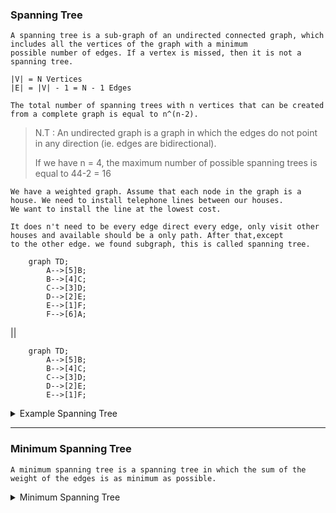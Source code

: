 ### Spanning Tree

```
A spanning tree is a sub-graph of an undirected connected graph, which includes all the vertices of the graph with a minimum 
possible number of edges. If a vertex is missed, then it is not a spanning tree.

|V| = N Vertices
|E| = |V| - 1 = N - 1 Edges

The total number of spanning trees with n vertices that can be created from a complete graph is equal to n^(n-2).
```
> N.T : An undirected graph is a graph in which the edges do not point in any direction (ie. edges are bidirectional).
> 
> If we have n = 4, the maximum number of possible spanning trees is equal to 44-2 = 16

```
We have a weighted graph. Assume that each node in the graph is a house. We need to install telephone lines between our houses.
We want to install the line at the lowest cost. 

It does n't need to be every edge direct every edge, only visit other houses and available should be a only path. After that,except
to the other edge. we found subgraph, this is called spanning tree.
```

```mermaid
    graph TD;
        A-->[5]B;
        B-->[4]C;
        C-->[3]D;
        D-->[2]E;
        E-->[1]F;
        F-->[6]A;
```
  
  ||
  
```mermaid
    graph TD;
        A-->[5]B;
        B-->[4]C;
        C-->[3]D;
        D-->[2]E;
        E-->[1]F;
```

<details> <summary> Example Spanning Tree </summary>

<br/>
 
#### Normal graph :
  
  ```mermaid
graph TD;
    A-->B;
    A-->D;
    B-->C;
    D-->C; 
```
 
#### A spanning tree :
  
  ```mermaid
graph TD;
    A-->B;
    A-->D;
    D-->C; 
```
   
#### A spanning tree :
  
  ```mermaid
graph TD;
    A-->B;
    B-->C;
    D-->C; 
```
   
#### A spanning tree :
  
  ```mermaid
graph TD;
    A-->D;
    B-->C;
    D-->C; 
```
   
#### A spanning tree :
  
  ```mermaid
graph TD;
    A-->B;
    A-->D;
    B-->C; 
```
   
#### A spanning tree :
  
  ```mermaid
graph TD;
    A-->B;
    A-->D;
    A-->C; 
```
   
#### A spanning tree :
  
  ```mermaid
graph TD;
    A-->D;
    D-->B
    B-->C; 
```
    
</details>

---

### Minimum Spanning Tree

```
A minimum spanning tree is a spanning tree in which the sum of the weight of the edges is as minimum as possible.
```

<details> <summary> Minimum Spanning Tree </summary>

<br/>
 
#### Weighted Normal graph :
  
![image](https://user-images.githubusercontent.com/59710234/184213945-738c500d-334a-449e-8d57-8d3ba716be3e.png)
 
#### A spanning tree :
  
![image](https://user-images.githubusercontent.com/59710234/184214000-83981e7f-53e8-4127-a26e-1b8e6524c9db.png)
   
#### A spanning tree :
  
![image](https://user-images.githubusercontent.com/59710234/184214035-32cb6b59-7a8b-4ad0-aee9-64053299fe0a.png)
   
#### A spanning tree :
  
![image](https://user-images.githubusercontent.com/59710234/184214073-d7694fbb-61ed-49d9-9e92-9cbdb0d61bb8.png)
   
#### A spanning tree :
  
![image](https://user-images.githubusercontent.com/59710234/184214091-9beb6c56-f987-4559-b372-c26fe050438f.png)
   
#### A spanning tree :
  
![image](https://user-images.githubusercontent.com/59710234/184214116-5c92bdbb-4672-482e-b9f2-61fde655c8ce.png)
   
#### The minimum spanning tree (7 cost) :
  
![image](https://user-images.githubusercontent.com/59710234/184214145-8b780ccc-5eda-4762-a11e-bf1c864b3d43.png)
  
</details>


